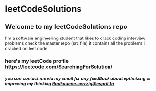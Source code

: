 # leetCodeSolutions
## Welcome to my leetCodeSolutions repo 
I'm a software engineering student that likes to crack coding interview problems check the master repo (src file) it contains all the problems i cracked on leet code
 ### here's my leetCode profile https://leetcode.com/SearchingForSolution/
 ##### you can contact me via my email for any feedBack about optimizing or improving my thinking Radhouene.berrzig@esprit.tn
